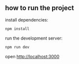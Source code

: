 ## how to run the project 

install dependencies:

```bash
npm install
```

run the development server:

```bash
npm run dev
```

open [http://localhost:3000](http://localhost:3000) 
